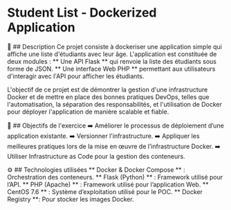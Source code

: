 # Student List - Dockerized Application

📝 ## Description
Ce projet consiste à dockeriser une application simple qui affiche une liste d'étudiants avec leur âge. L'application est constituée de deux modules :
** Une API Flask ** qui renvoie la liste des étudiants sous forme de JSON.
** Une interface Web PHP ** permettant aux utilisateurs d'interagir avec l'API pour afficher les étudiants.

L'objectif de ce projet est de démontrer la gestion d'une infrastructure Docker et de mettre en place des bonnes pratiques DevOps, telles que l'automatisation, la séparation des responsabilités, et l'utilisation de Docker pour déployer l'application de manière scalable et fiable.

🚀 ## Objectifs de l'exercice
➡️ Améliorer le processus de déploiement d’une application existante.
➡️ Versionner l'infrastructure.
➡️ Appliquer les meilleures pratiques lors de la mise en œuvre de l’infrastructure Docker.
➡️ Utiliser Infrastructure as Code pour la gestion des conteneurs.

⚙️ ## Technologies utilisées
** Docker & Docker Compose ** : Orchestration des conteneurs.
** Flask (Python) ** : Framework utilisé pour l’API.
** PHP (Apache) ** : Framework utilisé pour l’application Web.
** CentOS 7.6 ** : Système d’exploitation utilisé pour le POC.
** Docker Registry **: Pour stocker les images Docker.

